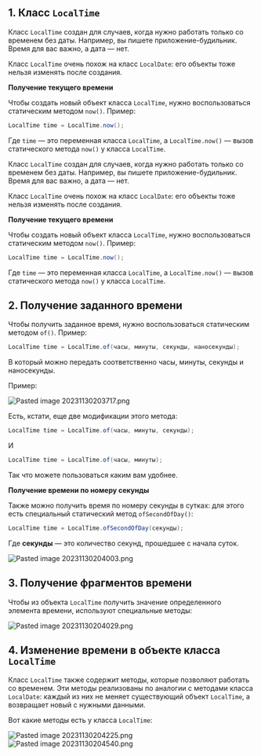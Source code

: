 ## 1. Класс `LocalTime`

Класс `LocalTime` создан для случаев, когда нужно работать только со временем без даты. Например, вы пишете приложение-будильник. Время для вас важно, а дата — нет.

Класс `LocalTime` очень похож на класс `LocalDate`: его объекты тоже нельзя изменять после создания.

**Получение текущего времени**

Чтобы создать новый объект класса `LocalTime`, нужно воспользоваться статическим методом `now()`. Пример:

```java
LocalTime time = LocalTime.now();
```

Где `time` — это переменная класса `LocalTime`, а `LocalTime.now()` — вызов статического метода `now()` у класса `LocalTime`.

Класс `LocalTime` создан для случаев, когда нужно работать только со временем без даты. Например, вы пишете приложение-будильник. Время для вас важно, а дата — нет.

Класс `LocalTime` очень похож на класс `LocalDate`: его объекты тоже нельзя изменять после создания.

**Получение текущего времени**

Чтобы создать новый объект класса `LocalTime`, нужно воспользоваться статическим методом `now()`. Пример:

```java
LocalTime time = LocalTime.now();
```

Где `time` — это переменная класса `LocalTime`, а `LocalTime.now()` — вызов статического метода `now()` у класса `LocalTime`.

## 2. Получение заданного времени

Чтобы получить заданное время, нужно воспользоваться статическим методом `of()`. Пример:

```java
LocalTime time = LocalTime.of(часы, минуты, секунды, наносекунды);
```

В который можно передать соответственно часы, минуты, секунды и наносекунды.

Пример:

![Pasted image 20231130203717.png](..%2F..%2F..%2F..%2FAppData%2FLocal%2FTemp%2FPasted%20image%2020231130203717.png)

Есть, кстати, еще две модификации этого метода:

```java
LocalTime time = LocalTime.of(часы, минуты, секунды);
```

И

```java
LocalTime time = LocalTime.of(часы, минуты);
```

Так что можете пользоваться каким вам удобнее.

**Получение времени по номеру секунды**

Также можно получить время по номеру секунды в сутках: для этого есть специальный статический метод `ofSecondOfDay()`:

```java
LocalTime time = LocalTime.ofSecondOfDay(секунды);
```

Где **секунды** — это количество секунд, прошедшее с начала суток.

![Pasted image 20231130204003.png](..%2F..%2F..%2F..%2FAppData%2FLocal%2FTemp%2FPasted%20image%2020231130204003.png)

## 3. Получение фрагментов времени

Чтобы из объекта `LocalTime` получить значение определенного элемента времени, используют специальные методы:

![Pasted image 20231130204029.png](..%2F..%2F..%2F..%2FAppData%2FLocal%2FTemp%2FPasted%20image%2020231130204029.png)

## 4. Изменение времени в объекте класса `LocalTime`

Класс `LocalTime` также содержит методы, которые позволяют работать со временем. Эти методы реализованы по аналогии с методами класса `LocalDate`: каждый из них не меняет существующий объект `LocalTime`, а возвращает новый с нужными данными.

Вот какие методы есть у класса `LocalTime`:

![Pasted image 20231130204225.png](..%2F..%2F..%2F..%2FAppData%2FLocal%2FTemp%2FPasted%20image%2020231130204225.png)
![Pasted image 20231130204540.png](..%2F..%2F..%2F..%2FAppData%2FLocal%2FTemp%2FPasted%20image%2020231130204540.png)